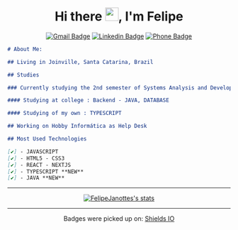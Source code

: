 <div align="center">

# Hi there <img src="https://media.giphy.com/media/hvRJCLFzcasrR4ia7z/giphy.gif" width="30"/>, I'm **Felipe**

<div>

[![Gmail Badge](https://img.shields.io/badge/-mail-red?style=for-the-badge&logo=google&logoColor=white&link=mailto:f.a.janotte@gmail.com)](mailto:f.a.janotte@gmail.com/)
[![Linkedin Badge](https://img.shields.io/badge/-Linkedin-blue?style=for-the-badge&logo=Linkedin&logoColor=white&link=https://github.com/FelipeJanotte)](https://www.linkedin.com/in/felipe-augusto-janotte-662626195/)
[![Phone Badge](https://img.shields.io/badge/-Whatsapp-brightgreen?style=for-the-badge&logo=Whatsapp&logoColor=white&link=https://api.whatsapp.com/send/?phone=554797007278&app_absent=0)](https://api.whatsapp.com/send/?phone=554797007278&app_absent=0)

</div>

</div>

```md
# About Me:

## Living in Joinville, Santa Catarina, Brazil

## Studies

### Currently studying the 2nd semester of Systems Analysis and Development

#### Studying at college : Backend - JAVA, DATABASE

#### Studying of my own : TYPESCRIPT

## Working on Hobby Informática as Help Desk

## Most Used Technologies

[✔️] - JAVASCRIPT
[✔️] - HTML5 - CSS3
[✔️] - REACT - NEXTJS
[✔️] - TYPESCRIPT **NEW**
[✔️] - JAVA **NEW**
```

---

<div align="center">
<a  href="https://github.com/anuraghazra/github-readme-stats">
<img 
src="https://github-readme-stats.vercel.app/api?username=FelipeJanotte&show_icons=true&hide_border=true"
alt="FelipeJanottes's stats"/>
</a>
</div>

---

<p align="center">
Badges were picked up on: 
<a href="https://shields.io/">Shields IO</a>
</p>
